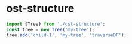 # ost-structure

```javascript 1.8
import {Tree} from './ost-structure';
const tree = new Tree('my-tree');
tree.add('child-1', 'my-tree', 'traverseDF');
```